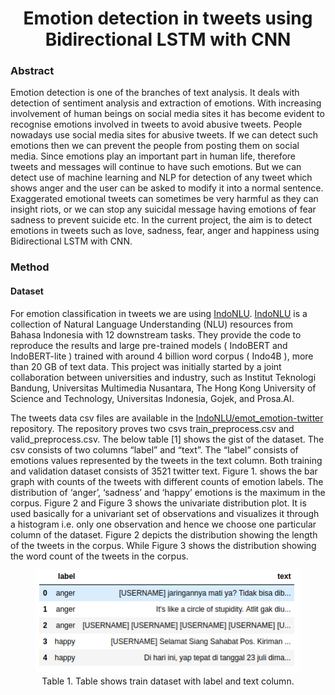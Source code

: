 <h1 align="center">Emotion detection in tweets using Bidirectional LSTM
with CNN</h1>
<h3>Abstract</h3>
<p>
Emotion detection is one of the branches of text analysis. It deals with detection of sentiment
analysis and extraction of emotions. With increasing involvement of human beings on social
media sites it has become evident to recognise emotions involved in tweets to avoid abusive
tweets. People nowadays use social media sites for abusive tweets. If we can detect such
emotions then we can prevent the people from posting them on social media. Since emotions
play an important part in human life, therefore tweets and messages will continue to have
such emotions. But we can detect use of machine learning and NLP for detection of any tweet
which shows anger and the user can be asked to modify it into a normal sentence.
Exaggerated emotional tweets can sometimes be very harmful as they can insight riots, or we
can stop any suicidal message having emotions of fear sadness to prevent suicide etc. In the
current project, the aim is to detect emotions in tweets such as love, sadness, fear, anger and
happiness using Bidirectional LSTM with CNN.  
</p>
  
<h3>Method</h3>
<h4>Dataset</h4>
<p>For emotion classification in tweets we are using 
<a href="https://github.com/indobenchmark/indonlu">IndoNLU</a>. <a href="https://github.com/indobenchmark/indonlu">IndoNLU</a> is a collection of
Natural Language Understanding (NLU) resources from Bahasa Indonesia with 12 downstream
tasks. They provide the code to reproduce the results and large pre-trained models (​ IndoBERT
and ​ IndoBERT-lite​ ) trained with around 4 billion word corpus (​ Indo4B​ ), more than 20 GB
of text data. This project was initially started by a joint collaboration between universities and
industry, such as Institut Teknologi Bandung, Universitas Multimedia Nusantara, The Hong
Kong University of Science and Technology, Universitas Indonesia, Gojek, and Prosa.AI.</p>

<p>The tweets data csv files are available in the <a href="https://github.com/indobenchmark/indonlu/tree/master/dataset/emot_emotion-twitter">IndoNLU/emot_emotion-twitter<a> repository. The
repository proves two csvs train_preprocess.csv and valid_preprocess.csv. The below table [1]
shows the gist of the dataset. The csv consists of two columns “label” and “text”. The “label”
consists of emotions values represented by the tweets in the text column. Both training and
validation dataset consists of 3521 twitter text. Figure 1. shows the bar graph with counts of
the tweets with different counts of emotion labels. The distribution of ‘anger’, ‘sadness’ and
‘happy’ emotions is the maximum in the corpus. Figure 2 and Figure 3 shows the univariate
distribution plot. It is used basically for a univariant set of observations and visualizes it
through a histogram i.e. only one observation and hence we choose one particular column of
the dataset. Figure 2 depicts the distribution showing the length of the tweets in the corpus.
While Figure 3 shows the distribution showing the word count of the tweets in the corpus.
 </p>
  
 <figure style="text-align: center;">
    <img src='Screenshot from 2020-11-30 21-05-21.png' />
    <figcaption>Table 1. Table shows train dataset with label and text column.</figcaption>
</figure>

